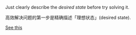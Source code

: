Just clearly describe the *desired state* before try solving it.

高效解决问题的第一步是精确描述「理想状态」(desired state).

[See this](https://github.com/hsiaofongw/expression-evaluator)
